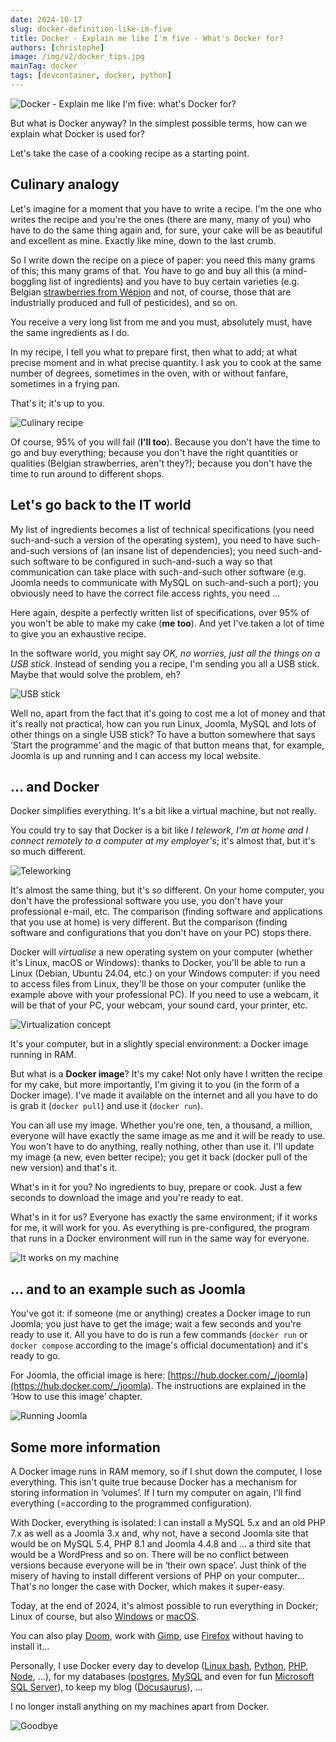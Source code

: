 ```yaml
---
date: 2024-10-17
slug: docker-definition-like-im-five
title: Docker - Explain me like I'm five - What's Docker for?
authors: [christophe]
image: /img/v2/docker_tips.jpg
mainTag: docker
tags: [devcontainer, docker, python]
---
```

<!-- cspell:ignore Wépion,telework,virtualise -->

![Docker - Explain me like I'm five: what's Docker for?](/img/v2/docker_tips.jpg)

But what is Docker anyway? In the simplest possible terms, how can we explain what Docker is used for?

Let's take the case of a cooking recipe as a starting point.

<!-- truncate -->

## Culinary analogy

Let's imagine for a moment that you have to write a recipe.  I'm the one who writes the recipe and you're the ones (there are many, many of you) who have to do the same thing again and, for sure, your cake will be as beautiful and excellent as mine. Exactly like mine, down to the last crumb.

So I write down the recipe on a piece of paper: you need this many grams of this; this many grams of that. You have to go and buy all this (a mind-boggling list of ingredients) and you have to buy certain varieties (e.g. Belgian [strawberries from Wépion](https://en.wikipedia.org/wiki/W%C3%A9pion_strawberry) and not, of course, those that are industrially produced and full of pesticides), and so on.

You receive a very long list from me and you must, absolutely must, have the same ingredients as I do.

In my recipe, I tell you what to prepare first, then what to add; at what precise moment and in what precise quantity. I ask you to cook at the same number of degrees, sometimes in the oven, with or without fanfare, sometimes in a frying pan.

That's it; it's up to you.

![Culinary recipe](./images/culinary_recipe.png)

Of course, 95% of you will fail (**I'll too**).  Because you don't have the time to go and buy everything; because you don't have the right quantities or qualities (Belgian strawberries, aren't they?); because you don't have the time to run around to different shops.

## Let's go back to the IT world

My list of ingredients becomes a list of technical specifications (you need such-and-such a version of the operating system), you need to have such-and-such versions of (an insane list of dependencies); you need such-and-such software to be configured in such-and-such a way so that communication can take place with such-and-such other software (e.g. Joomla needs to communicate with MySQL on such-and-such a port); you obviously need to have the correct file access rights, you need ...

Here again, despite a perfectly written list of specifications, over 95% of you won't be able to make my cake (**me too**). And yet I've taken a lot of time to give you an exhaustive recipe.

In the software world, you might say *OK, no worries, just all the things on a USB stick*. Instead of sending you a recipe, I'm sending you all a USB stick. Maybe that would solve the problem, eh?

![USB stick](./images/usb.png)

Well no, apart from the fact that it's going to cost me a lot of money and that it's really not practical, how can you run Linux, Joomla, MySQL and lots of other things on a single USB stick? To have a button somewhere that says ‘Start the programme’ and the magic of that button means that, for example, Joomla is up and running and I can access my local website.

## ... and Docker

Docker simplifies everything. It's a bit like a virtual machine, but not really.

You could try to say that Docker is a bit like *I telework, I'm at home and I connect remotely to a computer at my employer's*; it's almost that, but it's so much different.

![Teleworking](./images/telework.png)

It's almost the same thing, but it's so different. On your home computer, you don't have the professional software you use, you don't have your professional e-mail, etc. The comparison (finding software and applications that you use at home) is very different. But the comparison (finding software and configurations that you don't have on your PC) stops there.

Docker will *virtualise* a new operating system on your computer (whether it's Linux, macOS or Windows): thanks to Docker, you'll be able to run a Linux (Debian, Ubuntu 24.04, etc.) on your Windows computer: if you need to access files from Linux, they'll be those on your computer (unlike the example above with your professional PC). If you need to use a webcam, it will be that of your PC, your webcam, your sound card, your printer, etc.

![Virtualization concept](./images/virtualization.png)

It's your computer, but in a slightly special environment: a Docker image running in RAM.

But what is a **Docker image**? It's my cake! Not only have I written the recipe for my cake, but more importantly, I'm giving it to you (in the form of a Docker image).  I've made it available on the internet and all you have to do is grab it (`docker pull`) and use it (`docker run`).

You can all use my image. Whether you're one, ten, a thousand, a million, everyone will have exactly the same image as me and it will be ready to use. You won't have to do anything, really nothing, other than use it.  I'll update my image (a new, even better recipe); you get it back (docker pull of the new version) and that's it.

What's in it for you? No ingredients to buy, prepare or cook. Just a few seconds to download the image and you're ready to eat.

What's in it for us? Everyone has exactly the same environment; if it works for me, it will work for you. As everything is pre-configured, the program that runs in a Docker environment will run in the same way for everyone.

![It works on my machine](./images/it_works_on_my_machine.png)

## ... and to an example such as Joomla

You've got it: if someone (me or anything) creates a Docker image to run Joomla; you just have to get the image; wait a few seconds and you're ready to use it. All you have to do is run a few commands (`docker run` or `docker compose` according to the image's official documentation) and it's ready to go.

For Joomla, the official image is here: [https://hub.docker.com/_/joomla](https://hub.docker.com/_/joomla). The instructions are explained in the ‘How to use this image’ chapter.

![Running Joomla](./images/running_joomla.png)

## Some more information

A Docker image runs in RAM memory, so if I shut down the computer, I lose everything. This isn't quite true because Docker has a mechanism for storing information in ‘volumes’. If I turn my computer on again, I'll find everything (=according to the programmed configuration).

With Docker, everything is isolated: I can install a MySQL 5.x and an old PHP 7.x as well as a Joomla 3.x and, why not, have a second Joomla site that would be on MySQL 5.4, PHP 8.1 and Joomla 4.4.8 and ... a third site that would be a WordPress and so on. There will be no conflict between versions because everyone will be in ‘their own space’. Just think of the misery of having to install different versions of PHP on your computer... That's no longer the case with Docker, which makes it super-easy.

Today, at the end of 2024, it's almost possible to run everything in Docker; Linux of course, but also [Windows](https://hub.docker.com/r/dockurr/windows) or [macOS](https://hub.docker.com/r/dockurr/macos).

You can also play [Doom](https://github.com/CallumHoughton18/Doom-In-Docker), work with [Gimp](https://hub.docker.com/r/gimp/gimp/), use [Firefox](https://hub.docker.com/r/linuxserver/firefox) without having to install it...

Personally, I use Docker every day to develop ([Linux bash](https://hub.docker.com/_/alpine), [Python](https://hub.docker.com/_/python), [PHP](https://hub.docker.com/_/php), [Node](https://hub.docker.com/search?q=node), ...), for my databases ([postgres](https://hub.docker.com/_/postgres), [MySQL](https://hub.docker.com/_/mysql) and even for fun [Microsoft SQL Server](https://localhost:3000/blog/docker-mssql-server)), to keep my blog ([Docusaurus](https://localhost:3000/blog/docusaurus-docker-own-blog)), ...

I no longer install anything on my machines apart from Docker.

![Goodbye](./images/goodbye.png)
